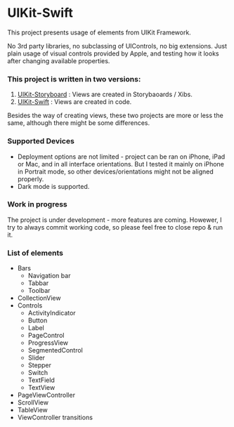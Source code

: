 # UIKit-Swift

This project presents usage of elements from UIKit Framework.

No 3rd party libraries, no subclassing of UIControls, no big extensions. Just plain usage of visual controls provided by Apple, and testing how it looks after changing available properties.

### This project is written in two versions:

1) [UIKit-Storyboard](https://github.com/kamilgomolka/UIKit-Swift) : Views are created in Storybaoards / Xibs.
2) [UIKit-Swift](https://github.com/kamilgomolka/UIKit-Storyboard) : Views are created in code.

Besides the way of creating views, these two projects are more or less the same, although there might be some differences.  

### Supported Devices

* Deployment options are not limited - project can be ran on iPhone, iPad or Mac, and in all interface orientations. But I tested it mainly on iPhone in Portrait mode, so other devices/orientations might not be aligned properly.
* Dark mode is supported.

### Work in progress

The project is under development - more features are coming.
Howewer, I try to always commit working code, so please feel free to close repo & run it.

### List of elements

- Bars
  - Navigation bar
  - Tabbar
  - Toolbar
- CollectionView
- Controls
  - ActivityIndicator
  - Button
  - Label
  - PageControl
  - ProgressView
  - SegmentedControl
  - Slider
  - Stepper
  - Switch
  - TextField
  - TextView
- PageViewController
- ScrollView
- TableView
- ViewController transitions

